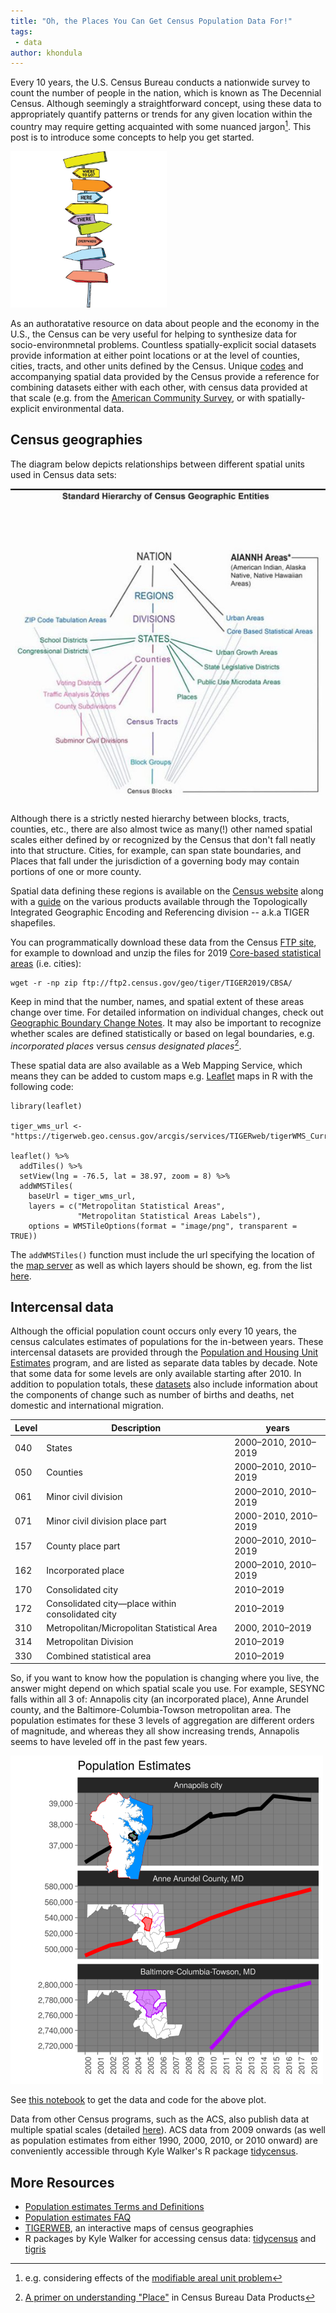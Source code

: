 ```yaml
---
title: "Oh, the Places You Can Get Census Population Data For!"
tags:
 - data
author: khondula
---
```


Every 10 years, the U.S. Census Bureau conducts a nationwide survey to count the number of people in the nation, which is known as The Decennial Census. Although seemingly a straightforward concept, using these data to appropriately quantify patterns or trends for any given location within the country may require getting acquainted with some nuanced jargon[^1]. This post is to introduce some concepts to help you get started. 

<img src="/assets/images/oh-places.jpg" alt="oh-places" width="250"/>

As an authoratative resource on data about people and the economy in the U.S., the Census can be very useful for helping to synthesize data for socio-environmnetal problems. Countless spatially-explicit social datasets provide information at either point locations or at the level of counties, cities, tracts, and other units defined by the Census. Unique [codes](https://www.census.gov/programs-surveys/geography/guidance/geo-identifiers.html) and accompanying spatial data provided by the Census provide a reference for combining datasets either with each other, with census data provided at that scale (e.g. from the [American Community Survey](https://www.census.gov/programs-surveys/acs/about.html), or with spatially-explicit environmental data.

## Census geographies

The diagram below depicts relationships between different spatial units used in Census data sets: 

![census-geog-relationships](/assets/images/census-geog.jpg)

Although there is a strictly nested hierarchy between blocks, tracts, counties, etc., there are also almost twice as many(!) other named spatial scales either defined by or recognized by the Census that don't fall neatly into that structure. Cities, for example, can span state boundaries, and Places that fall under the jurisdiction of a governing body may contain portions of one or more county. 

Spatial data defining these regions is available on the [Census website](https://www.census.gov/geographies/mapping-files.html) along with a [guide](https://www.census.gov/programs-surveys/geography/guidance/tiger-data-products-guide.html) on the various products available through the Topologically Integrated Geographic Encoding and Referencing division -- a.k.a TIGER shapefiles. 

You can programmatically download these data from the Census [FTP site](https://www2.census.gov/geo/tiger/), for example to download and unzip the files for 2019 [Core-based statistical areas](https://www2.census.gov/geo/maps/metroarea/us_wall/Sep2018/CBSA_WallMap_Sep2018.pdf) (i.e. cities):

```
wget -r -np zip ftp://ftp2.census.gov/geo/tiger/TIGER2019/CBSA/
```

Keep in mind that the number, names, and spatial extent of these areas change over time. For detailed information on individual changes, check out [Geographic Boundary Change Notes](https://www.census.gov/programs-surveys/geography/technical-documentation/boundary-change-notes.html). It may also be important to recognize whether scales are defined statistically or based on legal boundaries, e.g. *incorporated places* versus *census designated places*[^2].

These spatial data are also available as a Web Mapping Service, which means they can be added to custom maps e.g. [Leaflet](https://leafletjs.com/) maps in R with the following code:

```
library(leaflet)

tiger_wms_url <- "https://tigerweb.geo.census.gov/arcgis/services/TIGERweb/tigerWMS_Current/MapServer/WMSServer"

leaflet() %>%
  addTiles() %>%
  setView(lng = -76.5, lat = 38.97, zoom = 8) %>%
  addWMSTiles(
    baseUrl = tiger_wms_url,
    layers = c("Metropolitan Statistical Areas",
               "Metropolitan Statistical Areas Labels"),
    options = WMSTileOptions(format = "image/png", transparent = TRUE))
```

The `addWMSTiles()` function must include the url specifying the location of the [map server](https://tigerweb.geo.census.gov/arcgis/rest/services/TIGERweb) as well as which layers should be shown, eg. from the list [here](https://tigerweb.geo.census.gov/arcgis/rest/services/TIGERweb/tigerWMS_Current/MapServer). 

## Intercensal data

Although the official population count occurs only every 10 years, the census calculates estimates of populations for the in-between years. These intercensal datasets are provided through the [Population and Housing Unit Estimates](https://www.census.gov/programs-surveys/popest/data/tables.html) program, and are listed as separate data tables by decade. Note that some data for some levels are only available starting after 2010. In addition to population totals, these [datasets](https://www.census.gov/data/tables/time-series/demo/popest/2010s-total-metro-and-micro-statistical-areas.html) also include information about the components of change such as number of births and deaths, net domestic and international migration.

| Level  | Description | years |
|--------|-------------|-------|
| 040    | States | 2000&ndash;2010, 2010&ndash;2019 |
| 050    | Counties | 2000&ndash;2010, 2010&ndash;2019 |
| 061    | Minor civil division | 2000&ndash;2010, 2010&ndash;2019 |
| 071    | Minor civil division place part | 2000-2010, 2010&ndash;2019 |
| 157    | County place part | 2000&ndash;2010, 2010&ndash;2019 |
| 162    | Incorporated place | 2000&ndash;2010, 2010&ndash;2019 |
| 170    | Consolidated city | 2010&ndash;2019 |
| 172    | Consolidated city&mdash;place within consolidated city | 2010&ndash;2019 |
| 310    | Metropolitan/Micropolitan Statistical Area | 2000, 2010&ndash;2019 |
| 314    | Metropolitan Division | 2010&ndash;2019 |
| 330    | Combined statistical area | 2010&ndash;2019 |

So, if you want to know how the population is changing where you live, the answer might depend on which spatial scale you use. For example, SESYNC falls within all 3 of: Annapolis city (an incorporated place), Anne Arundel county, and the Baltimore-Columbia-Towson metropolitan area. The population estimates for these 3 levels of aggregation are different orders of magnitude, and whereas they all show increasing trends, Annapolis seems to have leveled off in the past few years. 

<img src="/assets/images/annapolis-pops.png" alt="oh-places" width="500"/>

See [this notebook](https://khondula.github.io/census-pops/population-estimates.nb.html) to get the data and code for the above plot. 

Data from other Census programs, such as the ACS, also publish data at multiple spatial scales (detailed [here](https://www.census.gov/programs-surveys/acs/geography-acs/geography-boundaries-by-year.html)). ACS data from 2009 onwards (as well as population estimates from either 1990, 2000, 2010, or 2010 onward) are conveniently accessible through Kyle Walker's R package [tidycensus](https://walker-data.com/tidycensus/articles/basic-usage.html). 

## More Resources

* [Population estimates Terms and Definitions](https://www.census.gov/programs-surveys/popest/guidance-geographies/terms-and-definitions.html)
* [Population estimates FAQ](https://www.census.gov/programs-surveys/popest/about/faq.html)
* [TIGERWEB](https://tigerweb.geo.census.gov/tigerweb/), an interactive maps of census geographies
* R packages by Kyle Walker for accessing census data: [tidycensus](http://walker-data.com/tidycensus/) and [tigris](https://github.com/walkerke/tigris)

[^1]: e.g. considering effects of the [modifiable areal unit problem](https://en.wikipedia.org/wiki/Modifiable_areal_unit_problem)
[^2]: [A primer on understanding "Place"](https://www.census.gov/content/dam/Census/data/developers/understandingplace.pdf) in Census Bureau Data Products